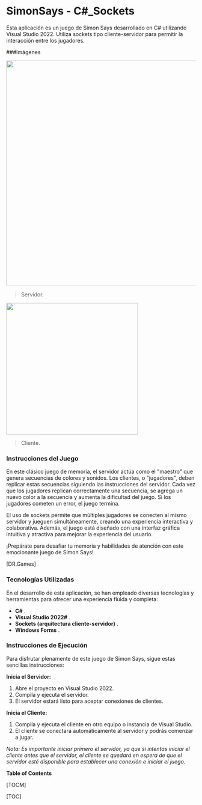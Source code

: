 # SimonSays - C#_Sockets


Esta aplicación es un juego de Simon Says desarrollado en C# utilizando Visual Studio 2022. Utiliza sockets tipo cliente-servidor para permitir la interacción entre los jugadores.

###Imágenes

<img src="https://github.com/drg471/SimonSays_-_C-_Sockets/assets/113433396/2acd7391-8037-42cf-8874-91337d0ba2d6" width="600">

> Servidor.

<img src="https://github.com/drg471/SimonSays_-_C-_Sockets/assets/113433396/f47c76d1-aca8-4fa9-abde-0c176ee785bf" width="350">

> Cliente.

### Instrucciones del Juego

En este clásico juego de memoria, el servidor actúa como el "maestro" que genera secuencias de colores y sonidos. Los clientes, o "jugadores", deben replicar estas secuencias siguiendo las instrucciones del servidor. Cada vez que los jugadores replican correctamente una secuencia, se agrega un nuevo color a la secuencia y aumenta la dificultad del juego. Si los jugadores cometen un error, el juego termina.

El uso de sockets permite que múltiples jugadores se conecten al mismo servidor y jueguen simultáneamente, creando una experiencia interactiva y colaborativa. Además, el juego está diseñado con una interfaz gráfica intuitiva y atractiva para mejorar la experiencia del usuario.

¡Prepárate para desafiar tu memoria y habilidades de atención con este emocionante juego de Simon Says!

[DR.Games]


### Tecnologías Utilizadas

En el desarrollo de esta aplicación, se han empleado diversas tecnologías y herramientas para ofrecer una experiencia fluida y completa:

- **C#** .
- **Visual Studio 2022#** .
- **Sockets (arquitectura cliente-servidor)** .
- **Windows Forms** .

### Instrucciones de Ejecución

Para disfrutar plenamente de este juego de Simon Says, sigue estas sencillas instrucciones:

**Inicia el Servidor:**

1. Abre el proyecto en Visual Studio 2022.
2. Compila y ejecuta el servidor.
3. El servidor estará listo para aceptar conexiones de clientes.

**Inicia el Cliente:**

1. Compila y ejecuta el cliente en otro equipo o instancia de Visual Studio.
2. El cliente se conectará automáticamente al servidor y podrás comenzar a jugar.

*Nota: Es importante iniciar primero el servidor, ya que si intentas iniciar el cliente antes que el servidor, el cliente se quedará en espera de que el servidor esté disponible para establecer una conexión e iniciar el juego.*

                

**Table of Contents**

[TOCM]

[TOC]
